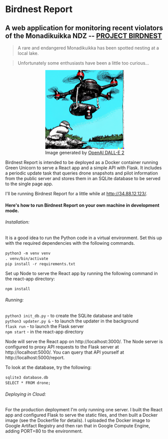 # Birdnest Report

## A web application for monitoring recent violators of the Monadikuikka NDZ -- [PROJECT BIRDNEST](https://assignments.reaktor.com/birdnest/)

> A rare and endangered Monadikuikka has been spotted nesting at a local lake.

> Unfortunately some enthusiasts have been a little too curious...

<p align = "center">
    <img src="react-app/public/DALLE.png" alt="DAllE generated image of bird and droid" height="250">
    <br>Image generated by <a href="https://openai.com/dall-e-2/" target="_blank">OpenAI DALL-E 2</a></br>
</p>

Birdnest Report is intended to be deployed as a Docker container running Green Unicorn to serve a React app and a simple API with Flask. It includes a periodic update task that queries drone snapshots and pilot information from the public server and stores them in an SQLite database to be served to the single page app. 

I'll be running Birdnest Report for a little while at http://34.88.12.123/.

#### Here's how to run Birdnest Report on your own machine in development mode.

###### Installation:

It is a good idea to run the Python code in a virtual environment. Set this up with the required dependencies with the following commands.

`python3 -m venv venv`<br />
`. venv/bin/activate`<br />
`pip install -r requirements.txt`<br />

Set up Node to serve the React app by running the following command in the react-app directory:

`npm install`

###### Running:

`python3 init_db.py` - to create the SQLite database and table<br />
`python3 updater.py &` - to launch the updater in the background<br />
`flask run` - to launch the Flask server<br />
`npm start` - in the react-app directory

Node will serve the React app on http://localhost:3000/. The Node server is configured to proxy API requests to the Flask server at http://localhost:5000/. You can query that API yourself at http://localhost:5000/report.

To look at the database, try the following:

`sqlite3 database.db`<br />
`SELECT * FROM drone;`

###### Deploying in Cloud:

For the production deployment I'm only running one server. I built the React app and configured Flask to serve the static files, and then built a Docker image (see the Dockerfile for details). I uploaded the Docker image to Google Artifact Registry and then ran that in Google Compute Engine, adding PORT=80 to the environment.
